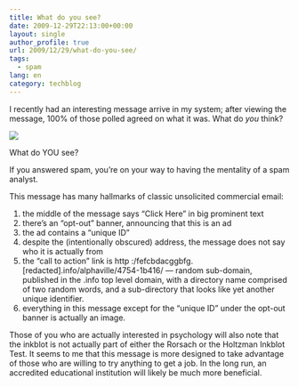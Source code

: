 ```yaml
---
title: What do you see?
date: 2009-12-29T22:13:00+00:00
layout: single
author_profile: true
url: 2009/12/29/what-do-you-see/
tags:
  - spam
lang: en
category: techblog
---
```

I recently had an interesting message arrive in my system; after viewing the message, 100% of those polled agreed on what it was. What do _you_ think?

<div>
  <a href="http://4.bp.blogspot.com/_vaUVXcmC3OI/Szp3SIsjwCI/AAAAAAAAAiI/i2DBw6JuuN8/s1600-h/iseespam.jpg" imageanchor="1"><img border="0" src="http://4.bp.blogspot.com/_vaUVXcmC3OI/Szp3SIsjwCI/AAAAAAAAAiI/i2DBw6JuuN8/s640/iseespam.jpg" /></a>
</div>

What do YOU see?

If you answered spam, you’re on your way to having the mentality of a spam analyst.

This message has many hallmarks of classic unsolicited commercial email:

  1. the middle of the message says “Click Here” in big prominent text 
  2. there’s an “opt-out” banner, announcing that this is an ad 
  3. the ad contains a “unique ID” 
  4. despite the (intentionally obscured) address, the message does not say who it is actually from 
  5. the “call to action” link is http :/fefcbdacggbfg.[redacted].info/alphaville/4754-1b416/ — random sub-domain, published in the .info top level domain, with a directory name comprised of two random words, and a sub-directory that looks like yet another unique identifier. 
  6. everything in this message except for the “unique ID” under the opt-out banner is actually an image. 

Those of you who are actually interested in psychology will also note that the inkblot is not actually part of either the Rorsach or the Holtzman Inkblot Test. It seems to me that this message is more designed to take advantage of those who are willing to try anything to get a job. In the long run, an accredited educational institution will likely be much more beneficial.